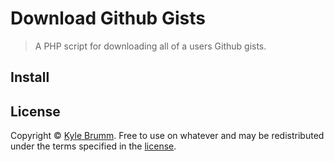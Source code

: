 # Download Github Gists

> A PHP script for downloading all of a users Github gists.

## Install

## License

Copyright © [Kyle Brumm](http://kylebrumm.com). Free to use on whatever and may be redistributed under the terms specified in the [license](LICENSE.md).
